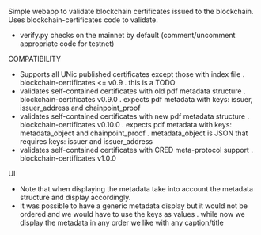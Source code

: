 Simple webapp to validate blockchain certificates issued to the blockchain. Uses blockchain-certificates code to validate.

- verify.py checks on the mainnet by default (comment/uncomment appropriate code for testnet)


COMPATIBILITY
- Supports all UNic published certificates except those with index file
  . blockchain-certificates <= v0.9
  . this is a TODO
- validates self-contained certificates with old pdf metadata structure
  . blockchain-certificates v0.9.0
  . expects pdf metadata with keys: issuer, issuer_address and chainpoint_proof
- validates self-contained certificates with new pdf metadata structure
  . blockchain-certificates v0.10.0
  . expects pdf metadata with keys: metadata_object and chainpoint_proof
  . metadata_object is JSON that requires keys: issuer and issuer_address
- validates self-contained certificates with CRED meta-protocol support
  . blockchain-certificates v1.0.0

UI
- Note that when displaying the metadata take into account the metadata structure
  and display accordingly.
- It was possible to have a generic metadata display but it would not be ordered
  and we would have to use the keys as values
  . while now we display the metadata in any order we like with any caption/title

